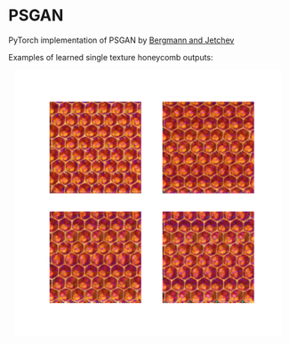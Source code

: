 # PSGAN
PyTorch implementation of PSGAN by [Bergmann and Jetchev](https://arxiv.org/abs/1705.06566)

Examples of learned single texture honeycomb outputs:

<p align="center">
    <img src="honeycomb_output.png" alt="honeycomb" width="480" height="480"/>
</p>
